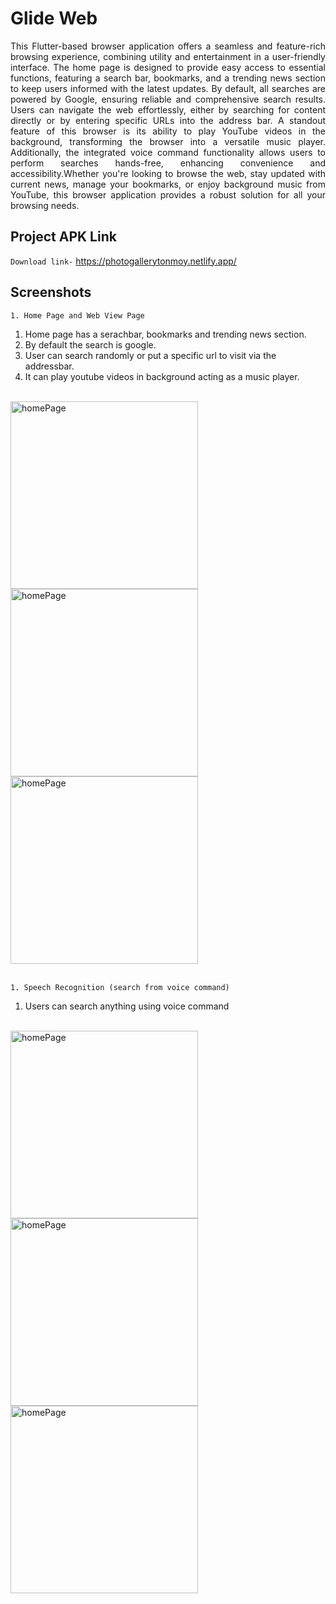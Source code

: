# Glide Web


<p align = "justify">This Flutter-based browser application offers a seamless and feature-rich browsing experience, combining utility and entertainment in a user-friendly interface. The home page is designed to provide easy access to essential functions, featuring a search bar, bookmarks, and a trending news section to keep users informed with the latest updates. By default, all searches are powered by Google, ensuring reliable and comprehensive search results. Users can navigate the web effortlessly, either by searching for content directly or by entering specific URLs into the address bar. A standout feature of this browser is its ability to play YouTube videos in the background, transforming the browser into a versatile music player. Additionally, the integrated voice command functionality allows users to perform searches hands-free, enhancing convenience and accessibility.Whether you're looking to browse the web, stay updated with current news, manage your bookmarks, or enjoy background music from YouTube, this browser application provides a robust solution for all your browsing needs.</p>


## Project APK Link
`Download link-` https://photogallerytonmoy.netlify.app/
<br />
## Screenshots
`1. Home Page and Web View Page` <br />
1. Home page has a serachbar, bookmarks and trending news section.
2. By default the search is google.
3. User can search randomly or put a specific url to visit via the addressbar.
4. It can play youtube videos in background acting as a music player.
<br />
<img align="center" alt ="homePage" width ="300" src="https://github.com/Nafis71/glide_web/assets/57575805/4ebec537-4c28-4526-b646-4dcdbda4c7a0"></img>
<img align="center" alt ="homePage" width ="300" src="https://github.com/Nafis71/glide_web/assets/57575805/dade2dd3-a373-49f6-ab7a-fa521cdffff9"></img>
<img align="center" alt ="homePage" width ="300" src="https://github.com/Nafis71/glide_web/assets/57575805/1cf018e3-685c-4796-ac90-ec32a2a6ae27"></img>
<br />
<br />

`1. Speech Recognition (search from voice command)` <br />
1. Users can search anything using voice command
<br />
<img align="center" alt ="homePage" width ="300" src="https://github.com/Nafis71/glide_web/assets/57575805/cd9ed5bb-469c-41b9-b007-9f87046299be"></img>
<img align="center" alt ="homePage" width ="300" src="https://github.com/Nafis71/glide_web/assets/57575805/2e4804c0-6768-4d50-8204-df07a5e0c2b6"></img>
<img align="center" alt ="homePage" width ="300" src="https://github.com/Nafis71/glide_web/assets/57575805/cf0560ee-77fc-4ab4-bc75-ae64da95d70b"></img>


